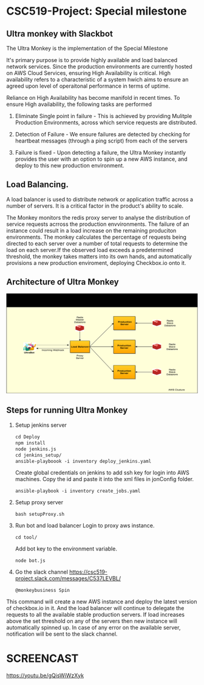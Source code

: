 # CSC519-Project: Special milestone 

## Ultra monkey with Slackbot


The Ultra Monkey is the implementation of the Special Milestone

It's primary purpose is to provide highly available and load balanced network services. Since the production environments are currently hosted on AWS Cloud Services, ensuring High Availability is critical. High availability refers to a characteristic of a system hwich aims to ensure an agreed upon level of operaitonal performance in terms of uptime.

Reliance on High Availability has become manifold in recent times. To ensure High availability, the following tasks are performed
 1. Eliminate Single point in failure - This is achieved by providing Mulitple Production Environments, across which service requests are distributed.

 2. Detection of Failure - We ensure failures are detected by checking for heartbeat messages (through a ping script) from each of the servers

 3. Failure is fixed - Upon detecting a failure, the Ultra Monkey instantly provides the user with an option to spin up a new AWS instance, and deploy to this new production environment.


## Load Balancing.

A load balancer is used to distribute network or application traffic across a number of servers. It is a critical factor in the product's ability to scale.

The Monkey monitors the redis proxy server to analyse the distribution of service requests acrross the production envvironments. The failure of an instance could result in a load increase on the remaining produciton environments. The monkey calculates the percentage of requests being directed to each server over a number of total requests to determine the load on each server.If the observed load exceeds a predetermined threshold, the monkey takes matters into its own hands, and automatically provisions a new production enviroment, deploying Checkbox.io onto it.


## Architecture of Ultra Monkey 

![alt tag](Ultrabot%20Arch.png)

## Steps for running Ultra Monkey

1. Setup jenkins server
   
       cd Deploy
       npm install
       node jenkins.js
       cd jenkins_setup/
       ansible-playboook -i inventory deploy_jenkins.yaml
   Create global credentials on jenkins to add ssh key for login into AWS machines. Copy the id and paste it into the xml files in jonConfig folder.
       
       ansible-playbook -i inventory create_jobs.yaml
 2. Setup proxy server

        bash setupProxy.sh
 3. Run bot and load balancer
 Login to proxy aws instance.
 
        cd tool/
    Add bot key to the environment variable.

        node bot.js
 4. Go the slack channel https://csc519-project.slack.com/messages/C537LEVBL/
 
        @monkeybusiness Spin
 This command will create a new AWS instance and deploy the latest version of checkbox.io in it. And the load balancer will continue to delegate the requests to all the available stable production servers. If load increases above the set threshold on any of the servers then new instance will automatically spinned up. In case of any error on the available server, notification will be sent to the slack channel.
               
# SCREENCAST

https://youtu.be/gQisWiWzXyk
